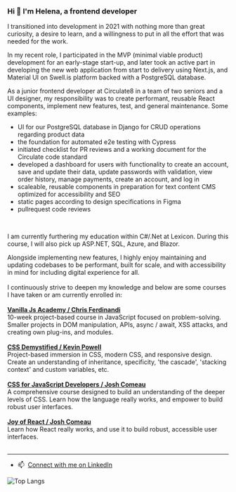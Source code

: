 ### Hi 👋 I'm Helena, a frontend developer

I transitioned into development in 2021 with nothing more than great curiosity, a desire to learn, and a willingness to put in all the effort that was needed for the work.

In my recent role, I participated in the MVP (minimal viable product) development for an early-stage start-up, and later took an active part in developing the new web application from start to delivery using Next.js, and Material UI on Swell.is platform backed with a PostgreSQL database.


As a junior frontend developer at Circulate8 in a team of two seniors and a UI designer, my responsibility was to create performant, reusable React components, implement new features, test, and general maintenance. Some examples:

- UI for our PostgreSQL database in Django for CRUD operations regarding product data
- the foundation for automated e2e testing with Cypress
- initiated checklist for PR reviews and a working document for the Circulate code standard
- developed a dashboard for users with functionality to create an account, save and update their data, update
passwords with validation, view order history, manage payments, create an account, and log in
- scaleable, reusable components in preparation for text content CMS optimized for accessibility and SEO
- static pages according to design specifications in Figma
- pullrequest code reviews
<br>

I am currently furthering my education within C#/.Net at Lexicon. During this course, I will also pick up ASP.NET, SQL, Azure, and Blazor.

Alongside implementing new features, I highly enjoy maintaining and updating codebases to be performant, built for scale, and with accessibility in mind for including digital experience for all.<br><br>
I continuously strive to deepen my knowledge and below are some courses I have taken or am currently enrolled in:<br><br>
**[Vanilla Js Academy / Chris Ferdinandi](https://vanillajsacademy.com/)**<br>
10-week project-based course in JavaScript focused on problem-solving. Smaller projects in DOM manipulation, APIs, async / await, XSS attacks, and creating own plug-ins, and modules.<br><br>
**[CSS Demystified / Kevin Powell](https://cssdemystified.com/)**<br>
Project-based immersion in CSS, modern CSS, and responsive design. Create an understanding of inheritance, specificity, 'the cascade', 'stacking context' and custom variables, etc.<br><br>
**[CSS for JavaScript Developers / Josh Comeau](https://css-for-js.dev/)**<br>
A comprehensive course designed to build an understanding of the deeper levels of CSS. Learn how the language really works, and empower to build robust user interfaces.<br><br>
**[Joy of React / Josh Comeau](https://www.joyofreact.com/)**<br>
Learn how React really works, and use it to build robust, accessible user interfaces.<br><br>


 
<hr>

- 📫&nbsp; [Connect with me on LinkedIn](https://www.linkedin.com/in/helenaplantin/)

![Top Langs](https://github-readme-stats.vercel.app/api/top-langs/?username=Helena-p&hide_progress=false)
